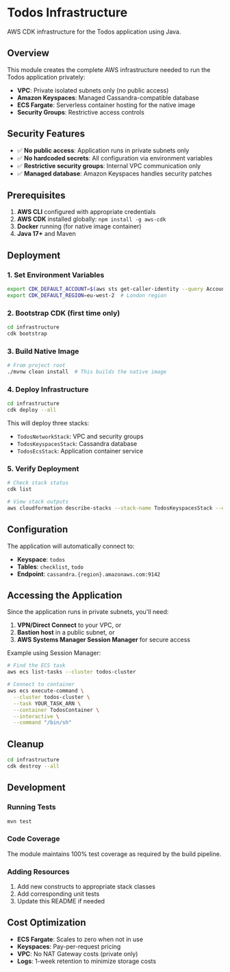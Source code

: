 # Todos Infrastructure

AWS CDK infrastructure for the Todos application using Java.

## Overview

This module creates the complete AWS infrastructure needed to run the Todos application privately:

- **VPC**: Private isolated subnets only (no public access)
- **Amazon Keyspaces**: Managed Cassandra-compatible database
- **ECS Fargate**: Serverless container hosting for the native image
- **Security Groups**: Restrictive access controls

## Security Features

- ✅ **No public access**: Application runs in private subnets only
- ✅ **No hardcoded secrets**: All configuration via environment variables
- ✅ **Restrictive security groups**: Internal VPC communication only
- ✅ **Managed database**: Amazon Keyspaces handles security patches

## Prerequisites

1. **AWS CLI** configured with appropriate credentials
2. **AWS CDK** installed globally: `npm install -g aws-cdk`
3. **Docker** running (for native image container)
4. **Java 17+** and Maven

## Deployment

### 1. Set Environment Variables

```bash
export CDK_DEFAULT_ACCOUNT=$(aws sts get-caller-identity --query Account --output text)
export CDK_DEFAULT_REGION=eu-west-2  # London region
```

### 2. Bootstrap CDK (first time only)

```bash
cd infrastructure
cdk bootstrap
```

### 3. Build Native Image

```bash
# From project root
./mvnw clean install  # This builds the native image
```

### 4. Deploy Infrastructure

```bash
cd infrastructure
cdk deploy --all
```

This will deploy three stacks:
- `TodosNetworkStack`: VPC and security groups
- `TodosKeyspacesStack`: Cassandra database
- `TodosEcsStack`: Application container service

### 5. Verify Deployment

```bash
# Check stack status
cdk list

# View stack outputs
aws cloudformation describe-stacks --stack-name TodosKeyspacesStack --query 'Stacks[0].Outputs'
```

## Configuration

The application will automatically connect to:
- **Keyspace**: `todos`
- **Tables**: `checklist`, `todo`
- **Endpoint**: `cassandra.{region}.amazonaws.com:9142`

## Accessing the Application

Since the application runs in private subnets, you'll need:

1. **VPN/Direct Connect** to your VPC, or
2. **Bastion host** in a public subnet, or
3. **AWS Systems Manager Session Manager** for secure access

Example using Session Manager:
```bash
# Find the ECS task
aws ecs list-tasks --cluster todos-cluster

# Connect to container
aws ecs execute-command \
  --cluster todos-cluster \
  --task YOUR_TASK_ARN \
  --container TodosContainer \
  --interactive \
  --command "/bin/sh"
```

## Cleanup

```bash
cd infrastructure
cdk destroy --all
```

## Development

### Running Tests

```bash
mvn test
```

### Code Coverage

The module maintains 100% test coverage as required by the build pipeline.

### Adding Resources

1. Add new constructs to appropriate stack classes
2. Add corresponding unit tests
3. Update this README if needed

## Cost Optimization

- **ECS Fargate**: Scales to zero when not in use
- **Keyspaces**: Pay-per-request pricing
- **VPC**: No NAT Gateway costs (private only)
- **Logs**: 1-week retention to minimize storage costs